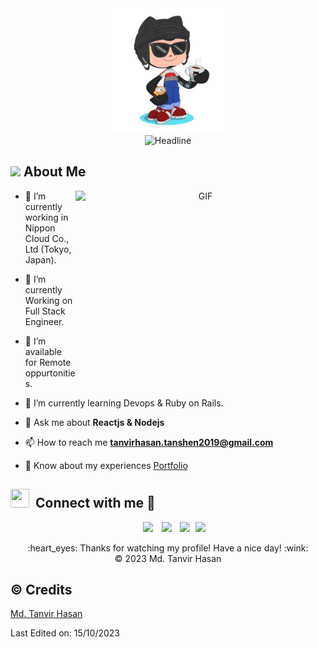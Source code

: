    <div>
    <div align=center>
        <img src="https://raw.githubusercontent.com/AhmedFathyDev/AhmedFathyDev/main/GitHub.png" alt="GitHub Octocat Drinking a Cup of Coffee" height="200">
    </div>
    <div align=center>
        <img src="https://readme-typing-svg.herokuapp.com?color=%236FDA44&size=32&center=true&vCenter=true&width=600&height=50&lines=Hi+there+I'm+Tanvir+Hasan+%F0%9F%91%8B;Computer+Science+Student;Full-Stack+Engineer;Problem+Solver;Open-Source+Enthusiast" alt="Headline" />
    </div>
   </div>
</div>

## <img src="https://c.tenor.com/NCRHhqkXrJYAAAAi/programmers-go-internet.gif" width="25">  <b>About Me</b>
<a target="_blank" align="center">
  <img align="right" top="500" height="300" width="400" alt="GIF" src="https://media.giphy.com/media/SWoSkN6DxTszqIKEqv/giphy.gif">
</a>

- 🔭 I’m currently working in Nippon Cloud Co., Ltd (Tokyo, Japan).

- 🌱 I’m currently Working on Full Stack Engineer.

- 🤝 I’m available for Remote oppurtonities.

- 🌱 I’m currently learning Devops & Ruby on Rails.

- 💬 Ask me about **Reactjs & Nodejs**

- 📫 How to reach me **tanvirhasan.tanshen2019@gmail.com**

- 📄 Know about my experiences <a href="https://tanvir-hasan-tanshen.netlify.app/" target="blank">Portfolio</a>

## <img src="https://media.giphy.com/media/iY8CRBdQXODJSCERIr/giphy.gif" width="30" height="30" style="margin-right: 10px;">Connect with me 🤝 </h3></b> 

<p align="center">
 <div align="center"  class="icons-social" style="margin-left: 10px;">
        <a style="margin-left: 10px;"  target="_blank" href="https://www.linkedin.com/in/tanvirhasantanshen/">
			<img src="https://img.icons8.com/doodle/40/000000/linkedin--v2.png"></a>
        <a style="margin-left: 10px;" target="_blank" href="https://github.com/tanvirhasan2019">
		<img src="https://img.icons8.com/doodle/40/000000/github--v1.png"></a>
	<a style="margin-left: 10px;" target="_blank" href="https://www.youtube.com/playlist?list=PLFRcSjcCh8K4Buy_Oze2qJdx91Jb6kGtX">
		<img src="https://img.icons8.com/doodle/1x/youtube--v2.png" ></a>
	<a style="margin-left: 5px;" target="_blank" 
    href="https://tanvir-hasan-tanshen.netlify.app/">
	         <img src="https://img.icons8.com/plasticine/0.5x/resume.png" ></a>
      </div>
</p>

<div align="center">
  :heart_eyes: Thanks for watching my profile! Have a nice day! :wink: <br/>
  &copy; 2023 Md. Tanvir Hasan
</div>

## © Credits</h3></b> 
[Md. Tanvir Hasan](https://github.com/tanvirhasan2019)

Last Edited on: 15/10/2023
</div>
